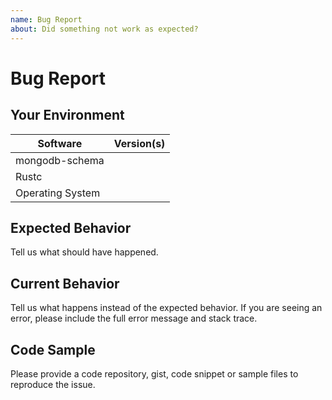 ```yaml
---
name: Bug Report
about: Did something not work as expected?
---
```


# Bug Report
## Your Environment
| Software         | Version(s) |
| ---------------- | ---------- |
| mongodb-schema      |
| Rustc            |
| Operating System |

## Expected Behavior
Tell us what should have happened.

## Current Behavior
Tell us what happens instead of the expected behavior. If you are seeing an
error, please include the full error message and stack trace.

## Code Sample
Please provide a code repository, gist, code snippet or sample files to
reproduce the issue.
